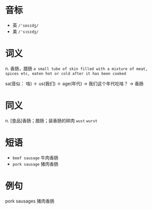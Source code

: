 # 音标

- 英 `/'sɒsɪdʒ/`
- 美 `/'sɔsɪdʒ/`

# 词义

n. 香肠，腊肠
`a small tube of skin filled with a mixture of meat, spices etc, eaten hot or cold after it has been cooked`



sa(音似：  啥) ＋ us(我们) ＋ age(年代) → 我们这个年代吃啥？ → 香肠

# 同义

n. [食品]香肠；腊肠；装香肠的碎肉
`wust` `wurst`

# 短语

- `beef sausage` 牛肉香肠
- `pork sausage` 猪肉香肠

# 例句

pork sausages
猪肉香肠


